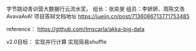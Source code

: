 字节跳动青训营大数据行云流水奖。
组长：张奕旻
组员：李妍妍、周陈文浩
AvavaAvA!
项目答辩文档地址
https://juejin.cn/post/7136086713771753485

reference：
https://github.com/tmscarla/akka-big-data

v2.0目标：
实现并行计算
实现简易shuffle

